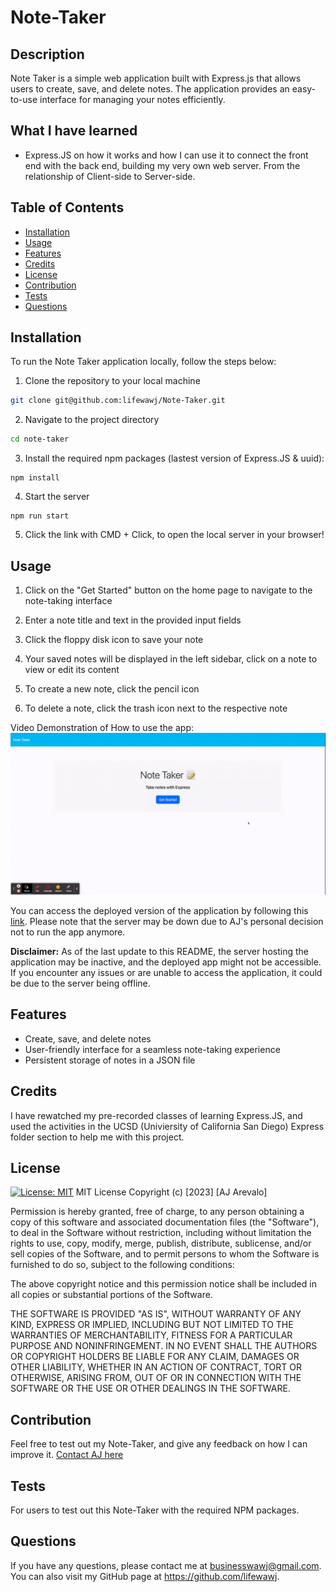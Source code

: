 # Note-Taker

## Description

Note Taker is a simple web application built with Express.js that allows users to create, save, and delete notes. The application provides an easy-to-use interface for managing your notes efficiently.


## What I have learned

- Express.JS on how it works and how I can use it to connect the front end with the back end, building my very own web server. From the relationship of Client-side to Server-side.

## Table of Contents

- [Installation](#installation)
- [Usage](#usage)
- [Features](#features)
- [Credits](#credits)
- [License](#license)
- [Contribution](#contribution)
- [Tests](#tests)
- [Questions](#questions)

## Installation

To run the Note Taker application locally, follow the steps below:

1. Clone the repository to your local machine
```bash
git clone git@github.com:lifewawj/Note-Taker.git
```
2. Navigate to the project directory
```bash
cd note-taker
```
3. Install the required npm packages (lastest version of Express.JS & uuid):
```
npm install
```
4. Start the server
```
npm run start
```
5. Click the link with CMD + Click, to open the local server in your browser!

## Usage

1. Click on the "Get Started" button on the home page to navigate to the note-taking interface

2. Enter a note title and text in the provided input fields

3. Click the floppy disk icon to save your note

4. Your saved notes will be displayed in the left sidebar, click on a note to view or edit its content

5. To create a new note, click the pencil icon

6. To delete a note, click the trash icon next to the respective note

Video Demonstration of How to use the app:
![GIF of Note Taker](public/assets/note-taker-tutorial.gif)

You can access the deployed version of the application by following this [link](https://ucsd-ajs-note-taker-6c105c85e30a.herokuapp.com/). Please note that the server may be down due to AJ's personal decision not to run the app anymore.

**Disclaimer:** As of the last update to this README, the server hosting the application may be inactive, and the deployed app might not be accessible. If you encounter any issues or are unable to access the application, it could be due to the server being offline.


## Features

- Create, save, and delete notes
-  User-friendly interface for a seamless note-taking experience
- Persistent storage of notes in a JSON file

## Credits

I have rewatched my pre-recorded classes of learning Express.JS, and used the activities in the UCSD (Univiersity of California San Diego) Express folder section to help me with this project.

## License

[![License: MIT](https://img.shields.io/badge/License-MIT-yellow.svg)](https://opensource.org/licenses/MIT)
MIT License 
Copyright (c) [2023] [AJ Arevalo]

Permission is hereby granted, free of charge, to any person obtaining a copy
of this software and associated documentation files (the "Software"), to deal
in the Software without restriction, including without limitation the rights
to use, copy, modify, merge, publish, distribute, sublicense, and/or sell
copies of the Software, and to permit persons to whom the Software is
furnished to do so, subject to the following conditions:

The above copyright notice and this permission notice shall be included in all
copies or substantial portions of the Software.

THE SOFTWARE IS PROVIDED "AS IS", WITHOUT WARRANTY OF ANY KIND, EXPRESS OR
IMPLIED, INCLUDING BUT NOT LIMITED TO THE WARRANTIES OF MERCHANTABILITY,
FITNESS FOR A PARTICULAR PURPOSE AND NONINFRINGEMENT. IN NO EVENT SHALL THE
AUTHORS OR COPYRIGHT HOLDERS BE LIABLE FOR ANY CLAIM, DAMAGES OR OTHER
LIABILITY, WHETHER IN AN ACTION OF CONTRACT, TORT OR OTHERWISE, ARISING FROM,
OUT OF OR IN CONNECTION WITH THE SOFTWARE OR THE USE OR OTHER DEALINGS IN THE
SOFTWARE.

## Contribution

Feel free to test out my Note-Taker, and give any feedback on how I can improve it. [Contact AJ here](#questions)

## Tests

For users to test out this Note-Taker with the required NPM packages.

## Questions

If you have any questions, please contact me at businesswawj@gmail.com.
You can also visit my GitHub page at https://github.com/lifewawj.